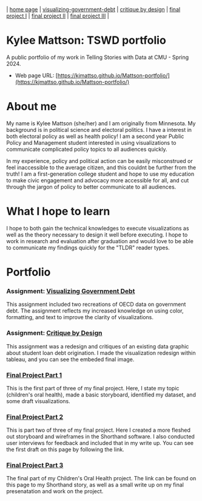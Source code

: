 | [home page](https://kjmattso.github.io/Mattson-portfolio/) | [visualizing-government-debt](https://kjmattso.github.io/Mattson-portfolio/Visualizing_gov_debt.html) | [critique by design](https://kjmattso.github.io/Mattson-portfolio/Critique_by_design.html) | [final project I](https://kjmattso.github.io/Mattson-portfolio/Final_project_pt1.html) | [final project II](https://kjmattso.github.io/Mattson-portfolio/Final_project_pt2.html) | [final project III](https://kjmattso.github.io/Mattson-portfolio/Final_project_pt3.html) |

# Kylee Mattson: TSWD portfolio
A public portfolio of my work in Telling Stories with Data at CMU - Spring 2024. 

- Web page URL: [https://kjmattso.github.io/Mattson-portfolio/](https://kjmattso.github.io/Mattson-portfolio/) 

# About me
My name is Kylee Mattson (she/her) and I am originally from Minnesota. My background is in political science and electoral politics. I have a interest in both electoral policy as well as health policy! I am a second year Public Policy and Management student interested in using visualizations to communicate complicated policy topics to all audiences quickly. 

In my experience, policy and political action can be easily misconstrued or feel inaccessible to the average citizen, and this couldnt be further from the truth! I am a first-generation college student and hope to use my education to make civic engagement and advocacy more accessible for all, and cut through the jargon of policy to better communicate to all audiences.

# What I hope to learn
I hope to both gain the technical knowledges to execute visualizations as well as the theory necessary to design it well before executing. I hope to work in research and evaluation after graduation and would love to be able to communicate my findings quickly for the "TLDR" reader types. 

# Portfolio

### Assignment: [Visualizing Government Debt](Visualizing_gov_debt.md)

This assignment included two recreations of OECD data on government debt. The assignment reflects my increased knowledge on using color, formatting, and text to improve the clarity of visualizations.

### Assignment: [Critique by Design](Critique_by_design.md)
This assignment was a redesign and critiques of an existing data graphic about student loan debt origination. I made the visualization redesign within tableau, and you can see the embeded final image.

### [Final Project Part 1](Final_project_pt1.md)
This is the first part of three of my final project. Here, I state my topic (children's oral health), made a basic storyboard, identified my dataset, and some draft visualizations.

### [Final Project Part 2](Final_project_pt2.md)
This is part two of three of my final project. Here I created a more fleshed out storyboard and wireframes in the Shorthand software. I also conducted user interviews for feedback and included that in my write up. You can see the first draft on this page by following the link.

### [Final Project Part 3](Final_project_pt3.md)
The final part of my Children's Oral Health project. The link can be found on this page to my Shorthand story, as well as a small write up on my final presenatation and work on the project.

